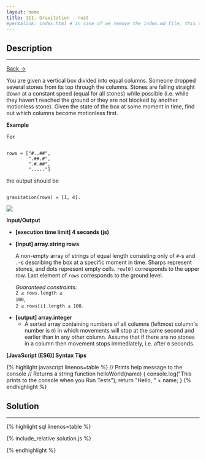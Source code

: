```yaml
---
layout: home
title: 111. Gravitation - rust
#permalink: index.html # in case of we remove the index.md file, this doc will be the index page
---
```


<div class="row">
<div class="columnStmt" markdown="1">

## Description

---

[Back -> ](../README.md)

You are given a vertical box divided into equal columns. Someone dropped several stones from its top through the columns. Stones are falling straight down at a constant speed (equal for all stones) while possible (i.e. while they haven't reached the ground or they are not blocked by another motionless stone). Given the state of the box at some moment in time, find out which columns become motionless first.

**Example**

For

<code type='preformat'>
rows = ["#..##",
        ".##.#",
        ".#.##",
        "....."]
</code>

the output should be

<code type='preformat'>
gravitation(rows) = [1, 4].
</code>

![](./images/example.png)

**Input/Output**

- **[execution time limit] 4 seconds (js)**

- **[input] array.string rows**

  A non-empty array of strings of equal length consisting only of <code>#</code>-s and <code>.</code>-s describing the box at a specific moment in time. Sharps represent stones, and dots represent empty cells. <code>row[0]</code> corresponds to the upper row. Last element of <code>rows</code> corresponds to the ground level.

  _Guaranteed constraints:_<br>
  <code>2 ≤ rows.length ≤ 100</code>,<br>
  <code>2 ≤ rows[i].length ≤ 100</code>.

* **[output] array.integer**
  - A sorted array containing numbers of all columns (leftmost column's number is <code>0</code>) in which movements will stop at the same second and earlier than in any other column. Assume that if there are no stones in a column then movement stops immediately, i.e. after <code>0</code> seconds.

**[JavaScript (ES6)] Syntax Tips**

{% highlight javascript linenos=table %}
// Prints help message to the console
// Returns a string
function helloWorld(name) {
console.log("This prints to the console when you Run Tests");
return "Hello, " + name;
}
{% endhighlight %}

</div>
<div class="columnSol" markdown="1">

## Solution

---

{% highlight sql linenos=table %}

{% include_relative solution.js %}

{% endhighlight %}

</div>
</div>
